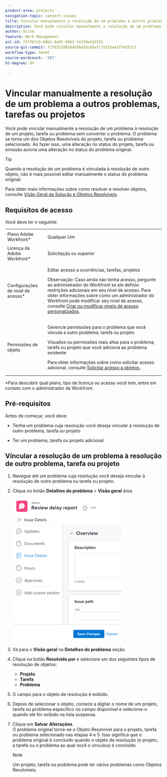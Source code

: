 ```yaml
---
product-area: projects
navigation-topic: convert-issues
title: Vincular manualmente a resolução de um problema a outros problemas, tarefas ou projetos
description: Você pode vincular manualmente a resolução de um problema à resolução de um projeto, tarefa ou problema sem converter o problema. O problema se torna um dos Objetos Resolvíveis do projeto, tarefa ou problema selecionado. Ao fazer isso, uma alteração no status do projeto, tarefa ou emissão aciona uma alteração no status do problema original.
author: Alina
feature: Work Management
exl-id: f57f67cb-60b3-4a95-9963-fa339e542551
source-git-commit: f2f825280204b56d2dc85efc7a315a4377e551c7
workflow-type: tm+mt
source-wordcount: '507'
ht-degree: 0%

---
```


# Vincular manualmente a resolução de um problema a outros problemas, tarefas ou projetos

Você pode vincular manualmente a resolução de um problema à resolução de um projeto, tarefa ou problema sem converter o problema. O problema se torna um dos Objetos Resolvíveis do projeto, tarefa ou problema selecionado. Ao fazer isso, uma alteração no status do projeto, tarefa ou emissão aciona uma alteração no status do problema original.

>[!TIP]
>
>Quando a resolução de um problema é vinculada à resolução de outro objeto, não é mais possível editar manualmente o status do problema original.

Para obter mais informações sobre como resolver e resolver objetos, consulte [Visão Geral da Solução e Objetos Resolvíveis](../../../manage-work/issues/convert-issues/resolving-and-resolvable-objects.md).

## Requisitos de acesso

Você deve ter o seguinte:

<table style="table-layout:auto"> 
 <col> 
 <col> 
 <tbody> 
  <tr> 
   <td role="rowheader">Plano Adobe Workfront*</td> 
   <td> <p>Qualquer Um </p> </td> 
  </tr> 
  <tr> 
   <td role="rowheader">Licença da Adobe Workfront*</td> 
   <td> <p>Solicitação ou superior</p> </td> 
  </tr> 
  <tr> 
   <td role="rowheader">Configurações de nível de acesso*</td> 
   <td> <p>Editar acesso a ocorrências, tarefas, projetos</p> <p>Observação: Caso ainda não tenha acesso, pergunte ao administrador do Workfront se ele definiu restrições adicionais em seu nível de acesso. Para obter informações sobre como um administrador do Workfront pode modificar seu nível de acesso, consulte <a href="../../../administration-and-setup/add-users/configure-and-grant-access/create-modify-access-levels.md" class="MCXref xref">Criar ou modificar níveis de acesso personalizados</a>.</p> </td> 
  </tr> 
  <tr> 
   <td role="rowheader">Permissões de objeto</td> 
   <td> <p>Gerencie permissões para o problema que você vincula a outro problema, tarefa ou projeto</p> <p>Visualize ou permissões mais altas para o problema, tarefa ou projeto que você adiciona ao problema existente</p> <p>Para obter informações sobre como solicitar acesso adicional, consulte <a href="../../../workfront-basics/grant-and-request-access-to-objects/request-access.md" class="MCXref xref">Solicitar acesso a objetos </a>.</p> </td> 
  </tr> 
 </tbody> 
</table>

&#42;Para descobrir qual plano, tipo de licença ou acesso você tem, entre em contato com o administrador da Workfront.

## Pré-requisitos

Antes de começar, você deve:

* Tenha um problema cuja resolução você deseja vincular à resolução de outro problema, tarefa ou projeto

* Ter um problema, tarefa ou projeto adicional

## Vincular a resolução de um problema à resolução de outro problema, tarefa ou projeto

1. Navegue até um problema cuja resolução você deseja vincular à resolução de outro problema ou tarefa ou projeto.
1. Clique no botão **Detalhes do problema** > **Visão geral** área.

   ![](assets/qs-issue-details-icon-expanded-with-overview-section-350x462.png)

1. Vá para o **Visão geral** na **Detalhes do problema** seção.
1. Clique no botão **Resolvido por** e selecione um dos seguintes tipos de resolução de objetos:  

   * **Projeto**
   * **Tarefa**
   * **Problema**

1. O campo para o objeto de resolução é exibido.
1. Depois de selecionar o objeto, comece a digitar o nome de um projeto, tarefa ou problema específico no campo disponível e selecione-o quando ele for exibido na lista suspensa.
1. Clique em **Salvar** **Alterações**.\
   O problema original torna-se o Objeto Resolvível para o projeto, tarefa ou problema selecionado nas etapas 4 e 5. Isso significa que o problema original é concluído quando o objeto de resolução (o projeto, a tarefa ou o problema ao qual você o vinculou) é concluído.

   >[!NOTE]
   >
   >Um projeto, tarefa ou problema pode ter vários problemas como Objetos Resolvíveis.

 
